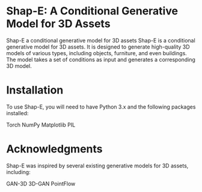 # Shap-E: A Conditional Generative Model for 3D Assets
Shap-E a conditional generative model for 3D assets
Shap-E is a conditional generative model for 3D assets. It is designed to generate high-quality 3D models of various types, including objects, furniture, and even buildings. The model takes a set of conditions as input and generates a corresponding 3D model.

# Installation
To use Shap-E, you will need to have Python 3.x and the following packages installed:

Torch
NumPy
Matplotlib
PIL

# Acknowledgments
Shap-E was inspired by several existing generative models for 3D assets, including:

GAN-3D
3D-GAN
PointFlow

